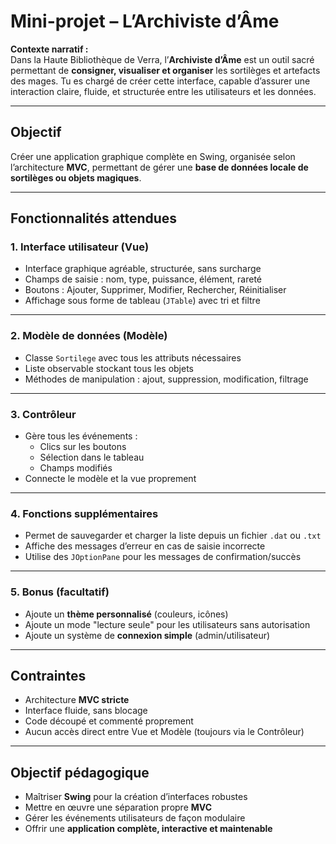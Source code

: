 # Mini-projet – L’Archiviste d’Âme

**Contexte narratif :**  
Dans la Haute Bibliothèque de Verra, l’**Archiviste d’Âme** est un outil sacré permettant de **consigner, visualiser et organiser** les sortilèges et artefacts des mages. Tu es chargé de créer cette interface, capable d’assurer une interaction claire, fluide, et structurée entre les utilisateurs et les données.

---

## Objectif

Créer une application graphique complète en Swing, organisée selon l’architecture **MVC**, permettant de gérer une **base de données locale de sortilèges ou objets magiques**.

---

## Fonctionnalités attendues

### 1. Interface utilisateur (Vue)
- Interface graphique agréable, structurée, sans surcharge
- Champs de saisie : nom, type, puissance, élément, rareté
- Boutons : Ajouter, Supprimer, Modifier, Rechercher, Réinitialiser
- Affichage sous forme de tableau (`JTable`) avec tri et filtre

---

### 2. Modèle de données (Modèle)
- Classe `Sortilege` avec tous les attributs nécessaires
- Liste observable stockant tous les objets
- Méthodes de manipulation : ajout, suppression, modification, filtrage

---

### 3. Contrôleur
- Gère tous les événements :
  - Clics sur les boutons
  - Sélection dans le tableau
  - Champs modifiés
- Connecte le modèle et la vue proprement

---

### 4. Fonctions supplémentaires
- Permet de sauvegarder et charger la liste depuis un fichier `.dat` ou `.txt`
- Affiche des messages d’erreur en cas de saisie incorrecte
- Utilise des `JOptionPane` pour les messages de confirmation/succès

---

### 5. Bonus (facultatif)
- Ajoute un **thème personnalisé** (couleurs, icônes)
- Ajoute un mode "lecture seule" pour les utilisateurs sans autorisation
- Ajoute un système de **connexion simple** (admin/utilisateur)

---

## Contraintes

- Architecture **MVC stricte**
- Interface fluide, sans blocage
- Code découpé et commenté proprement
- Aucun accès direct entre Vue et Modèle (toujours via le Contrôleur)

---

## Objectif pédagogique

- Maîtriser **Swing** pour la création d’interfaces robustes
- Mettre en œuvre une séparation propre **MVC**
- Gérer les événements utilisateurs de façon modulaire
- Offrir une **application complète, interactive et maintenable**

